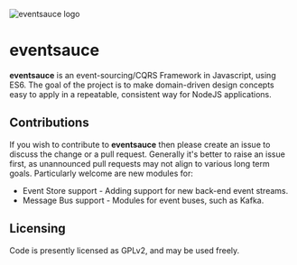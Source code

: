 ![eventsauce logo](./manual/logo_full.png)

# eventsauce
**eventsauce** is an event-sourcing/CQRS Framework in Javascript, 
using ES6. The goal of the project is to make domain-driven
design concepts easy to apply in a repeatable, consistent way
for NodeJS applications.

## Contributions
If you wish to contribute to **eventsauce** then please create an
issue to discuss the change or a pull request. Generally it's better
to raise an issue first, as unannounced pull requests may not
align to various long term goals. Particularly welcome are new
modules for:

  * Event Store support - Adding support for new back-end event streams.
  * Message Bus support - Modules for event buses, such as Kafka.
 
## Licensing
Code is presently licensed as GPLv2, and may be used freely. 



